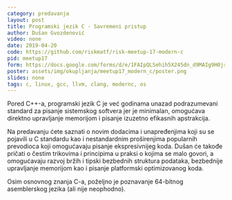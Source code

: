 ```yaml
---
category: predavanja
layout: post
title: Programski jezik C - Savremeni pristup
author: Dušan Gvozdenović
video: none
date: 2019-04-20
code: https://github.com/riskmatf/risk-meetup-17-modern-c 
pid: meetup17
form: https://docs.google.com/forms/d/e/1FAIpQLSehih5X245dn_d9MAIg9H0jrHQxgCM358P4XwS1wBsaeeooxw/viewform 
poster: assets/img/okupljanja/meetup17_modern_c/poster.png
slides: none
tags: c, linux, gcc, llvm, clang, modernc, os
---
```

Pored C++-a, programski jezik C je već godinama unazad podrazumevani standard za
pisanje sistemskog softvera jer je minimalan, omogućava direktno upravljanje
memorijom i pisanje izuzetno efikasnih apstrakcija.

Na predavanju ćete saznati o novim dodacima i unapređenjima koji su se pojavili u C
standardu kao i nestandardnim proširenjima popularnih prevodioca koji
omogućavaju pisanje ekspresivnijeg koda.
Dušan će takođe pričati o čestim trikovima i principima u praksi
o kojima se malo govori, a omogućavaju razvoj bržih i tipski
bezbednih struktura podataka, bezbednije upravljanje memorijom
kao i pisanje platformski optimizovanog koda.

Osim osnovnog znanja C-a, poželjno je poznavanje 64-bitnog asemblerskog jezika (ali nije neophodno).



